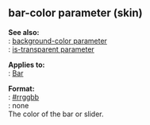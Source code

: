 ## bar-color parameter (skin)    
**See also:**    
:   [background-color parameter](/%7Bskin%7D/param/background-color)    
:   [is-transparent parameter](/%7Bskin%7D/param/is-transparent)    
<!-- -->    
**Applies to:**    
:   [Bar](/%7Bskin%7D/control/bar)    
<!-- -->    
**Format:**    
:   [#rrggbb](/%7B%7Bappendix%7D%7D/html-colors)    
:   none    
The color of the bar or slider.  